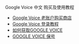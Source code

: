 Google Voice 中文 购买及使用教程<br>
<ul dir="auto">
<li><a href="https://github.com/GoogleVoiceShop/GoogleVoice/issues/1">Google Voice 老账户购买商店</a></li>
<li><a href="https://github.com/GoogleVoiceShop/GoogleVoice/issues/2">Google Voice 登录教程</a></li>
<li><a href="https://github.com/GoogleVoiceShop/GoogleVoice/issues/3">如何获取GOOGLE VOICE</a></li>
<li><a href="https://github.com/GoogleVoiceShop/GoogleVoice/issues/4">GOOGLE VOICE 保号</a></li>
</ul>
